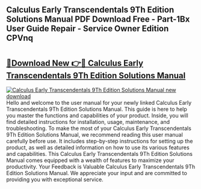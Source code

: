 ## Calculus Early Transcendentals 9Th Edition Solutions Manual PDF Download Free - Part-1Bx User Guide Repair - Service Owner Edition CPVnq

# <h2><a href="http://bc31143.oget.top/?id=Calculus+Early+Transcendentals+9Th+Edition+Solutions+Manual">🔗Download New 👉🔴 Calculus Early Transcendentals 9Th Edition Solutions Manual</a></h2>

[![Calculus Early Transcendentals 9Th Edition Solutions Manual new download](https://i.imgur.com/5g1atiW.png)](http://bc31143.oget.top/?id=Calculus+Early+Transcendentals+9Th+Edition+Solutions+Manual)
Hello and welcome to the user manual for your newly linked Calculus Early Transcendentals 9Th Edition Solutions Manual. This guide is here to help you master the functions and capabilities of your product. Inside, you will find detailed instructions for installation, usage, maintenance, and troubleshooting. To make the most of your Calculus Early Transcendentals 9Th Edition Solutions Manual, we recommend reading this user manual carefully before use. It includes step-by-step instructions for setting up the product, as well as detailed information on how to use its various features and capabilities. This Calculus Early Transcendentals 9Th Edition Solutions Manual comes equipped with a wealth of features to maximize your productivity. Your Feedback is Valuable Calculus Early Transcendentals 9Th Edition Solutions Manual. We appreciate your input and are committed to providing you with exceptional service.
